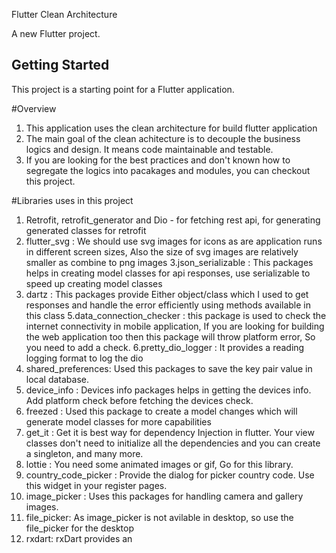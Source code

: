 Flutter Clean Architecture


A new Flutter project.

## Getting Started

This project is a starting point for a Flutter application.

#Overview
1. This application uses the clean architecture for build flutter application
2. The main goal of the clean achitecture is to decouple the business logics and design.  It means code maintainable and testable.
3. If you are looking for the best practices and don't known how to segregate the logics into pacakages and modules, you can checkout this project.


#Libraries uses in this project
1. Retrofit, retrofit_generator and Dio  - for fetching rest api, for generating generated classes for retrofit
2. flutter_svg : We should use svg images for icons as are application runs in different screen sizes, Also the size of svg images are relatively smaller as combine to png images
3.json_serializable : This packages helps in creating model classes for api responses, use serializable to speed up creating model classes
4. dartz : This packages provide  Either object/class which I used to get responses and handle the error efficiently using methods available in this class
5.data_connection_checker : this package is used to check the internet connectivity in mobile application, If you are looking for building the web application too then this package will throw platform error, So you need to add a check.
6.pretty_dio_logger : It provides a reading logging format to log the dio
7. shared_preferences: Used this packages to save the key pair value in local database.
8. device_info : Devices info packages helps in getting the devices info. Add platform check before fetching the devices check.
9. freezed : Used this package to create a model changes which will generate model classes for more capabilities
10. get_it : Get it is best way for dependency Injection in flutter. Your view classes don't need to initialize all the dependencies and you can create a singleton, and many more.
11. lottie : You need some animated images or gif, Go for this library.
12. country_code_picker : Provide the dialog for picker country code. Use this widget in your register pages.
13. image_picker : Uses this packages for handling camera and gallery images. 
14. file_picker: As image_picker is not avilable in desktop, so use the file_picker for the desktop
15. rxdart: rxDart provides an
